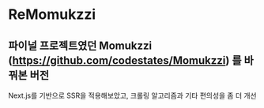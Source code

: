 # ReMomukzzi

## 파이널 프로젝트였던 Momukzzi (https://github.com/codestates/Momukzzi) 를 바꿔본 버전

Next.js를 기반으로 SSR을 적용해보았고, 크롤링 알고리즘과 기타 편의성을 좀 더 개선
